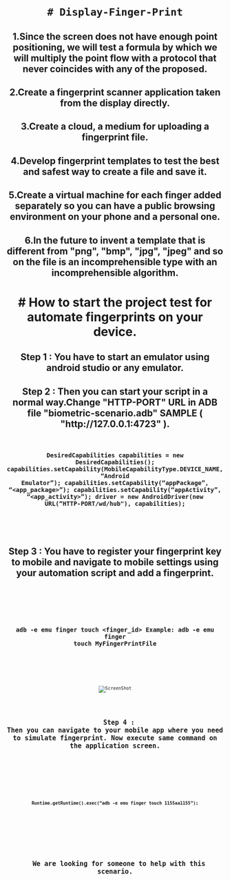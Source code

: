 <div align="center">
<code><h1># Display-Finger-Print</h1></code>

<h2>
  1.Since the screen does not have enough point positioning, we will test a formula by which we will multiply the point flow with a protocol that never coincides with any of the proposed.
</h2>

<h2>
  2.Create a fingerprint scanner application taken from the display directly.
</h2>

<h2>
  3.Create a cloud, a medium for uploading a fingerprint file.
</h2>

<h2>
  4.Develop fingerprint templates to test the best and safest way to create a file and save it.
</h2>

<h2>
  5.Create a virtual machine for each finger added separately so you can have a public browsing environment on your phone and a personal one.
</h2>

<h2>
  6.In the future to invent a template that is different from "png", "bmp", "jpg", "jpeg" and so on the file is an incomprehensible type with an incomprehensible algorithm.
</h2>


<h1># How to start the project test for automate fingerprints on your device.</h1>

<h2>Step 1 :
You have to start an emulator using android studio or any emulator.
</h2>
<h2>
Step 2 :
Then you can start your script in a normal way.Change "HTTP-PORT" URL in ADB file "biometric-scenario.adb"  SAMPLE ( "http://127.0.0.1:4723" ).
</h2>

<code><h3>
  
DesiredCapabilities capabilities = new DesiredCapabilities();
capabilities.setCapability(MobileCapabilityType.DEVICE_NAME, “Android Emulator”);
capabilities.setCapability(“appPackage”, “<app_package>”);
capabilities.setCapability(“appActivity”, “<app_activity>”);
driver = new AndroidDriver(new URL(“HTTP-PORT/wd/hub"), capabilities);


</h3>
</code>

<h2>
  Step 3 :
You have to register your fingerprint key to mobile and navigate to mobile settings using your automation script and add a fingerprint.
</h2>

<code>
  <h3>
  
  
adb -e emu finger touch <finger_id>
Example: adb -e emu finger touch MyFingerPrintFile


</h3>
<code>
  
![ScreenShot](https://github.com/Gumbaldor/Display-Finger-Print/blob/main/FingerPrintDesktop.png?raw=true{url})

<h2>
  Step 4 :
Then you can navigate to your mobile app where you need to simulate fingerprint. Now execute same command on the application screen.
  </h2>
  <h3>
  <code>
    
    
Runtime.getRuntime().exec(“adb -e emu finger touch 1155aa1155”);


 </h3>
   </code>
  
  <h2>
  We are looking for someone to help with this scenario.
  </h2>
  
 </div>

  
  
  
  







